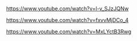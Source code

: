 https://www.youtube.com/watch?v=l-v_SJzJQNw

https://www.youtube.com/watch?v=fxvvMjDCo_4

https://www.youtube.com/watch?v=MxLYctB3Rwg